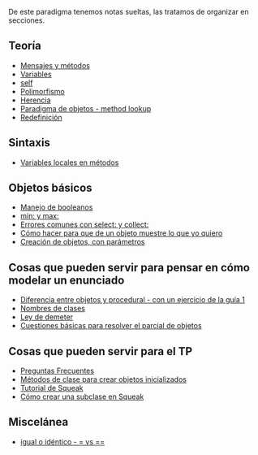 De este paradigma tenemos notas sueltas, las tratamos de organizar en secciones.

Teoría
------

-   [Mensajes y métodos](mensajes-y-metodos.html)
-   [Variables](variables.html)
-   [self](self.html)
-   [Polimorfismo](polimorfismo.html)
-   [Herencia](herencia.html)
-   [Paradigma de objetos - method lookup](paradigma-de-objetos---method-lookup.html)
-   [Redefinición](redefinicion.html)

Sintaxis
--------

-   [Variables locales en métodos](variables-locales-en-metodos.html)

Objetos básicos
---------------

-   [Manejo de booleanos](manejo-de-booleanos.html)
-   [min: y max:](min--y-max-.html)
-   [Errores comunes con select: y collect:](errores-comunes-con-select--y-collect-.html)
-   [Cómo hacer para que de un objeto muestre lo que yo quiero](como-hacer-para-que-de-un-objeto-muestre-lo-que-yo-quiero.html)
-   [Creación de objetos, con parámetros](creacion-de-objetos--con-parametros.html)

Cosas que pueden servir para pensar en cómo modelar un enunciado
----------------------------------------------------------------

-   [Diferencia entre objetos y procedural - con un ejercicio de la guía 1](diferencia-entre-objetos-y-procedural---con-un-ejercicio-de-la-guia-1.html)
-   [Nombres de clases](nombres-de-clases.html)
-   [Ley de demeter](ley-de-demeter.html)
-   [Cuestiones básicas para resolver el parcial de objetos](cuestiones-basicas-para-resolver-el-parcial-de-objetos.html)

Cosas que pueden servir para el TP
----------------------------------

-   [Preguntas Frecuentes](preguntas-frecuentes.html)
-   [Métodos de clase para crear objetos inicializados](metodos-de-clase-para-crear-objetos-inicializados.html)
-   [Tutorial de Squeak](tutorial-de-squeak.html)
-   [Cómo crear una subclase en Squeak](como-crear-una-subclase-en-squeak.html)

Miscelánea
----------

-   [igual o idéntico - = vs ==](igual-o-identico-----vs---.html)

